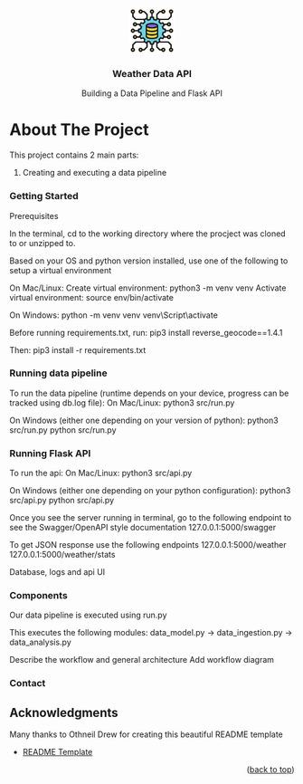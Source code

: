 <!-- PROJECT LOGO -->
<br />
<div align="center">
  <a>
    <img src="images/icon.png" alt="Logo" width="80" height="80">
  </a>

  <h3 align="center">Weather Data API</h3>

  <p align="center">
    Building a Data Pipeline and Flask API
  </p>
</div>

# About The Project

This project contains 2 main parts:
1. Creating and executing a data pipeline

### Getting Started

Prerequisites 

In the terminal, 
cd to the working directory where the procject was cloned to or unzipped to.

Based on your OS and python version installed, use one of the following to setup a virtual environment

On Mac/Linux:
Create virtual environment: python3 -m venv venv
Activate virtual environment: source env/bin/activate

On Windows:
python -m venv venv
venv\Script\activate

Before running requirements.txt, run:
pip3 install reverse_geocode==1.4.1

Then:
pip3 install -r requirements.txt

### Running data pipeline

To run the data pipeline (runtime depends on your device, progress can be tracked using db.log file):
On Mac/Linux:
python3 src/run.py

On Windows (either one depending on your version of python):
python3 src/run.py
python src/run.py

### Running Flask API

To run the api:
On Mac/Linux:
python3 src/api.py

On Windows (either one depending on your python configuration):
python3 src/api.py
python src/api.py

Once you see the server running in terminal, go to the following endpoint to see the Swagger/OpenAPI style documentation
127.0.0.1:5000/swagger

To get JSON response use the following endpoints
127.0.0.1:5000/weather
127.0.0.1:5000/weather/stats




Database, logs and api UI

### Components

Our data pipeline is executed using run.py

This executes the following modules:
data_model.py -> data_ingestion.py -> data_analysis.py

Describe the workflow and general architecture
Add workflow diagram

### Contact

<!-- ACKNOWLEDGMENTS -->
## Acknowledgments

Many thanks to Othneil Drew for creating this beautiful README template

* [README Template](https://github.com/othneildrew/Best-README-Template)

<p align="right">(<a href="#readme-top">back to top</a>)</p>